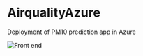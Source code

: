# AirqualityAzure
Deployment of PM10 prediction app in Azure


![Front end](https://imgur.com/L8eFR2v.png)


